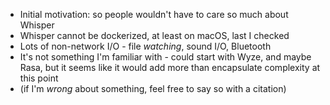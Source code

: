 - Initial motivation: so people wouldn't have to care so much about Whisper
- Whisper cannot be dockerized, at least on macOS, last I checked
- Lots of non-network I/O - file *watching*, sound I/O, Bluetooth
- It's not something I'm familiar with - could start with Wyze, and maybe Rasa, but it seems like it would add more than encapsulate complexity at this point
- (if I'm *wrong* about something, feel free to say so with a citation)
